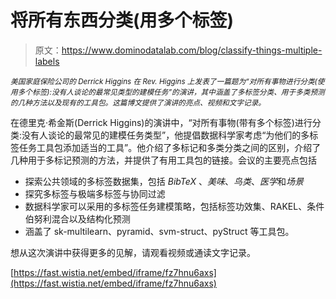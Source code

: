 # 将所有东西分类(用多个标签)

> 原文：<https://www.dominodatalab.com/blog/classify-things-multiple-labels>

*<small>美国家庭保险公司的 Derrick Higgins 在 Rev. Higgins 上发表了一篇题为“对所有事物进行分类(使用多个标签):没有人谈论的最常见类型的建模任务”的演讲，其中涵盖了多标签分类、用于多类预测的几种方法以及现有的工具包。这篇博文提供了演讲的亮点、视频和文字记录。</small>*

在德里克·希金斯(Derrick Higgins)的演讲中，“对所有事物(带有多个标签)进行分类:没有人谈论的最常见的建模任务类型”，他提倡数据科学家考虑“为他们的多标签任务工具包添加适当的工具”。他介绍了多标记和多类分类之间的区别，介绍了几种用于多标记预测的方法，并提供了有用工具包的链接。会议的主要亮点包括

*   探索公共领域的多标签数据集，包括 *BibTeX* 、*美味*、*鸟类*、*医学*和*场景*
*   探究多标签与极端多标签与协同过滤
*   数据科学家可以采用的多标签任务建模策略，包括标签功效集、RAKEL、条件伯努利混合以及结构化预测
*   涵盖了 sk-multilearn、pyramid、svm-struct、pyStruct 等工具包。

想从这次演讲中获得更多的见解，请观看视频或通读文字记录。

[https://fast.wistia.net/embed/iframe/fz7hnu6axs](https://fast.wistia.net/embed/iframe/fz7hnu6axs)
